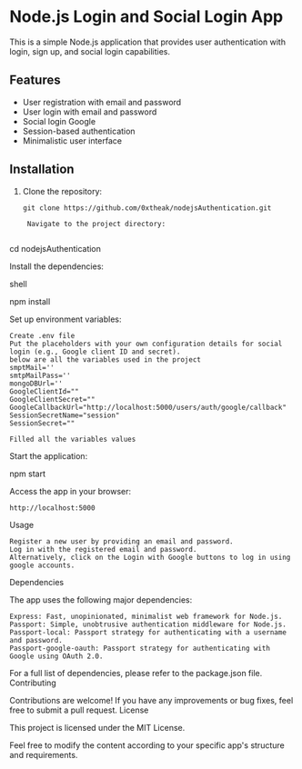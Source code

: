 # Node.js Login and Social Login App

This is a simple Node.js application that provides user authentication with login, sign up, and social login capabilities.

## Features

- User registration with email and password
- User login with email and password
- Social login Google
- Session-based authentication
- Minimalistic user interface

## Installation

1. Clone the repository:

   ```shell
   git clone https://github.com/0xtheak/nodejsAuthentication.git

    Navigate to the project directory:


cd nodejsAuthentication

Install the dependencies:

shell

npm install

Set up environment variables:

    Create .env file
    Put the placeholders with your own configuration details for social login (e.g., Google client ID and secret).
    below are all the variables used in the project
    smptMail=''
    smtpMailPass=''
    mongoDBUrl=''
    GoogleClientId=""
    GoogleClientSecret=""
    GoogleCallbackUrl="http://localhost:5000/users/auth/google/callback"
    SessionSecretName="session"
    SessionSecret=""

    Filled all the variables values  

Start the application:

npm start

Access the app in your browser:


    http://localhost:5000

Usage

    Register a new user by providing an email and password.
    Log in with the registered email and password.
    Alternatively, click on the Login with Google buttons to log in using google accounts.

Dependencies

The app uses the following major dependencies:

    Express: Fast, unopinionated, minimalist web framework for Node.js.
    Passport: Simple, unobtrusive authentication middleware for Node.js.
    Passport-local: Passport strategy for authenticating with a username and password.
    Passport-google-oauth: Passport strategy for authenticating with Google using OAuth 2.0.

For a full list of dependencies, please refer to the package.json file.
Contributing

Contributions are welcome! If you have any improvements or bug fixes, feel free to submit a pull request.
License

This project is licensed under the MIT License.



Feel free to modify the content according to your specific app's structure and requirements.
